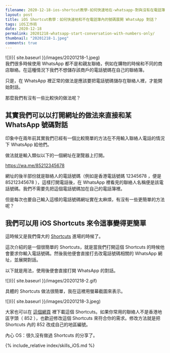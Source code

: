 ```yaml
---
filename: 2020-12-18-ios-shortcut教學-如何快速地在-whatsapp-對與沒有在電話簿內的聯絡人溝通-.md
layout: post
title: iOS Shortcut教學：如何快速地和不在電話簿內的號碼展開 WhatsApp 對話？
tags: iOS工作術
date: 2020-12-18
permalink: 20201218-whatsapp-start-conversation-with-numbers-only/
thumbnail: "20201218-1.jpeg"
comments: true
---
```


![]({{ site.baseurl }}/images/20201218-1.jpeg)  
我們很多時候使用 WhatsApp 都不是和親友聯絡，例如在購物的時候和不同的商店聯絡。在這種情況下我們不想儲存該商戶的電話號碼在自己的聯絡簿。

只是，在 WhatsApp 裡正常的做法是應該要把電話號碼儲存在聯絡人裡，才能開始對話。

那麼我們有沒有一些比較快的做法呢？

## 其實我們可以以打開網址的做法來直接和某 WhatsApp 號碼對話

印象中在兩年前其實我們已經有一個比較簡單的方法在不用輸入聯絡人電話的情況下 WhatsApp 給他們。

做法就是輸入類似以下的一個網址在瀏覽器上打開。

https://wa.me/85212345678

網址的後半部份就是聯絡人的電話號碼（例如是香港電話號碼 12345678 ，便是 85212345678 ），這樣打開電話後，在 WhatsApp 裡看見的聯絡人名稱便是該電話號碼。我們不需要先把這個電話號碼加在自己的電話簿裡。

但是每次也要自己輸入這樣的電話號碼網址實在太麻煩，有沒有一些更簡單的方法呢？

## 我們可以用 iOS Shortcuts 來令這事變得更簡單

這時候又是我們偉大的 [Shortcuts](https://support.apple.com/en-hk/guide/shortcuts/welcome/ios) 進場的時候了。

這次介紹的是一個很簡單的 Shortcuts，就是當我們打開這個 Shortcuts 的時候他會要求你輸入電話號碼。然後我他便會直接打去改電話號碼相關的 WhatsApp 網址，並展開對話。

以下就是用法，使用後便會直接打開 WhatsApp 的對話。

![]({{ site.baseurl }}/images/20201218-2.gif)

具體的 Shortcuts 做法很簡單，我在這裡用螢幕截圖來表示。

![]({{ site.baseurl }}/images/20201218-3.jpeg)

大家也可以在 [這個網頁](https://www.icloud.com/shortcuts/1ef6a4b316bc4bdf9a2bfd4a7aacfb7b) 裡下載這個 Shortcuts。如果你常用的聯絡人不是香港地區字頭（ 852 ），也歡迎修改這個 Shortcuts 來符合你的需求。修改方法就是把Shortcuts 內的 852 改成自己的地區編號。

內心 OS：很久沒有做過 Shortcuts 的分享了。

{% include_relative index/skills_iOS.md %}
